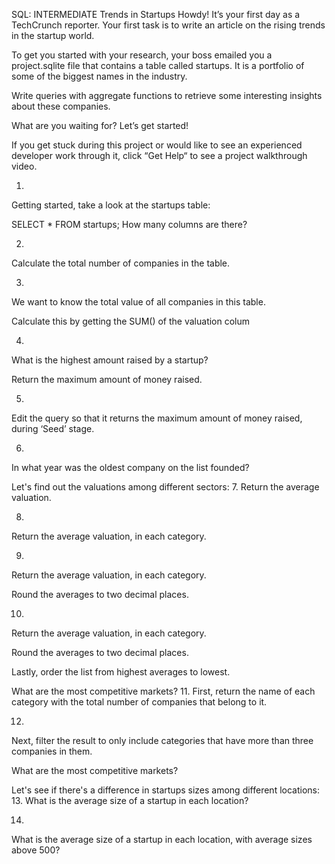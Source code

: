 SQL: INTERMEDIATE
Trends in Startups
Howdy! It’s your first day as a TechCrunch reporter. Your first task is to write an article on the rising trends in the startup world.

To get you started with your research, your boss emailed you a project.sqlite file that contains a table called startups. It is a portfolio of some of the biggest names in the industry.

Write queries with aggregate functions to retrieve some interesting insights about these companies.

What are you waiting for? Let’s get started!

If you get stuck during this project or would like to see an experienced developer work through it, click “Get Help“ to see a project walkthrough video.


1.
Getting started, take a look at the startups table:

SELECT *
FROM startups;
How many columns are there?

2.
Calculate the total number of companies in the table.

3.
We want to know the total value of all companies in this table.

Calculate this by getting the SUM() of the valuation colum

4.
What is the highest amount raised by a startup?

Return the maximum amount of money raised.

5.
Edit the query so that it returns the maximum amount of money raised, during ‘Seed’ stage.

6.
In what year was the oldest company on the list founded?

Let's find out the valuations among different sectors:
7.
Return the average valuation.

8.
Return the average valuation, in each category.

9.
Return the average valuation, in each category.

Round the averages to two decimal places.

10.
Return the average valuation, in each category.

Round the averages to two decimal places.

Lastly, order the list from highest averages to lowest.

What are the most competitive markets?
11.
First, return the name of each category with the total number of companies that belong to it.

12.
Next, filter the result to only include categories that have more than three companies in them.

What are the most competitive markets?


Let's see if there's a difference in startups sizes among different locations:
13.
What is the average size of a startup in each location?

14.
What is the average size of a startup in each location, with average sizes above 500?
